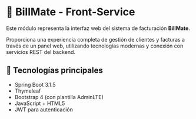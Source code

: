 # 🧾 BillMate - Front-Service

Este módulo representa la interfaz web del sistema de facturación **BillMate**.

Proporciona una experiencia completa de gestión de clientes y facturas a través de un panel web, utilizando tecnologías modernas y conexión con servicios REST del backend.

## 🚀 Tecnologías principales

- Spring Boot 3.1.5
- Thymeleaf
- Bootstrap 4 (con plantilla AdminLTE)
- JavaScript + HTML5
- JWT para autenticación
